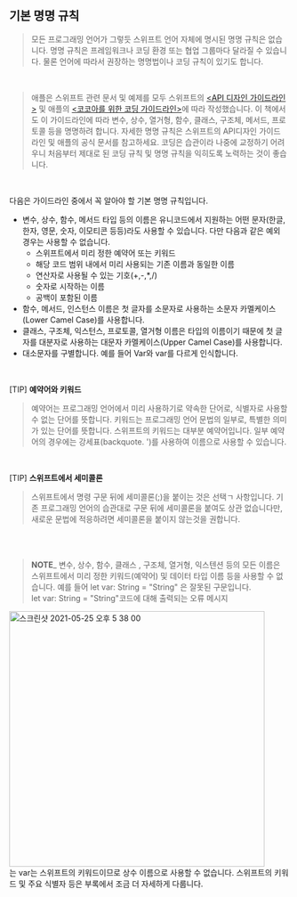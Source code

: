 ## 기본 명명 규칙 
> 모든 프로그래밍 언어가 그렇듯 스위프트 언어 자체에 명시된 명명 규칙은 없습니다. 명명 규칙은 프레임워크나 코딩 환경 또는 협업 그룹마다 달라질 수 있습니다. 물론 언어에 따라서 권장하는 명명법이나 코딩 규칙이 있기도 합니다.

<br>

>애플은 스위프트 관련 문서 및 예제를 모두 스위프트의 [<API 디자인 가이드라인>](https://swift.org/documentation/api-design-guidelines) 및 애플의 [<코코아를 위한 코딩 가이드라인>](https://developer.apple.com/library/mac/documentation/Cocoa/Conceptual/CodingGuidelines/Articles/NamingBasics.html)에 따라 작성했습니다. 이 책에서도 이 가이드라인에 따라 변수, 상수, 열거형, 함수, 클래스, 구조체, 메서드, 프로토콜 등을 명명하려 합니다. 자세한 명명 규칙은 스위프트의 API디자인 가이드 라인 및 애플의 공식 문서를 참고하세요. 코딩은 습관이라 나중에 교정하기 어려우니 처음부터 제대로 된 코딩 규칙 및 명명 규칙을 익히도록 노력하는 것이 좋습니다.

<br>

다음은 가이드라인 중에서 꼭 알아야 할 기본 명명 규칙입니다.

- 변수, 상수, 함수, 메서드 타입 등의 이름은 유니코드에서 지원하는 어떤 문자(한글, 한자, 영문, 숫자, 이모티콘 등등)라도 사용할 수 있습니다. 다만 다음과 같은 예외 경우는 사용할 수 없습니다.
  - 스위프트에서 미리 정한 예약어 또는 키워드
  - 해당 코드 범위 내에서 미리 사용되는 기존 이름과 동일한 이름
  - 연산자로 사용될 수 있는 기호(+,-,*,/)
  - 숫자로 시작하는 이름
  - 공백이 포함된 이름
- 함수, 메서드, 인스턴스 이름은 첫 글자를 소문자로 사용하는 소문자 카멜케이스(Lower Camel Case)를 사용합니다.
- 클래스, 구조체, 익스턴스, 프로토콜, 열거형 이름은 타입의 이름이기 때문에 첫 글자를 대분자로 사용하는 대문자 카멜케이스(Upper Camel Case)를 사용합니다.
- 대소문자를 구별합니다. 예를 들어 Var와 var를 다르게 인식합니다.

<br>

[TIP] **예약어와 키워드**
>예약어는 프로그래밍 언어에서 미리 사용하기로 약속한 단어로, 식별자로 사용할 수 없는 단어를 뜻합니다. 키워드는 프로그래밍 언어 문법의 일부로, 특별한 의미가 있는 단어를 뜻합니다. 스위프트의 키워드는 대부분 예약어입니다. 일부 예약어의 경우에는 강세표(backquote. ')를 사용하여 이름으로 사용할 수 있습니다. 

<br>

[TIP] **스위프트에서 세미콜론**
>스위프트에서 명령 구문 뒤에 세미콜론(;)을 붙이는 것은 선택ㄱ 사항입니다. 기존 프로그래밍 언어의 습관대로 구문 뒤에 세미콜론을 붙여도 상관 없습니다만, 새로운 문법에 적응하려면 세미콜론을 붙이지 않는것을 권합니다.

<br>
<br>

>**NOTE**_ 변수, 상수, 함수, 클래스 , 구조체, 열거형, 익스텐션 등의 모든 이름은 스위프트에서 미리 정한 키워드(예약어) 및 데이터 타입 이름 등을 사용할 수 없습니다. 예를 들어 let var: String = "String" 은 잘못된 구문입니다. <br> let var: String = "String"코드에 대해 출력되는 오류 메시지
<img width="459" alt="스크린샷 2021-05-25 오후 5 38 00" src="https://user-images.githubusercontent.com/68891494/119467269-51c10580-bd80-11eb-86a1-9629af97d084.png">
<br>
는 var는 스위프트의 키워드이므로 상수 이름으로 사용할 수 없습니다. 스위프트의 키워드 및 주요 식별자 등은 부록에서 조금 더 자세하게 다룹니다.